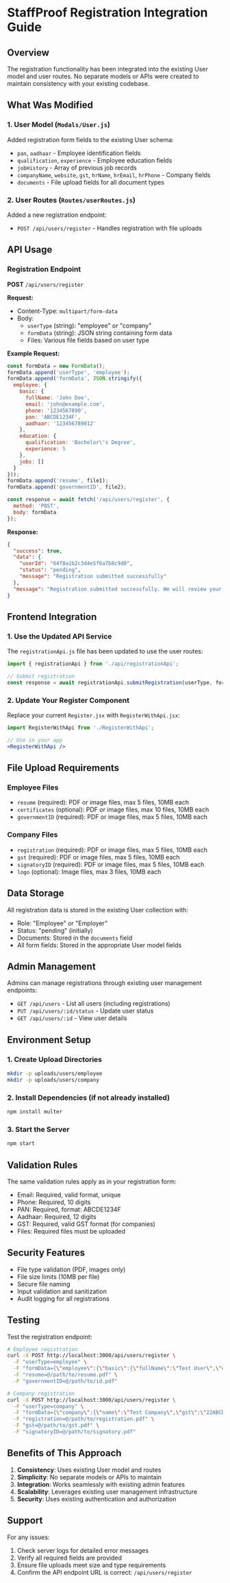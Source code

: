 # StaffProof Registration Integration Guide

## Overview

The registration functionality has been integrated into the existing User model and user routes. No separate models or APIs were created to maintain consistency with your existing codebase.

## What Was Modified

### 1. User Model (`Modals/User.js`)
Added registration form fields to the existing User schema:
- `pan`, `aadhaar` - Employee identification fields
- `qualification`, `experience` - Employee education fields
- `jobHistory` - Array of previous job records
- `companyName`, `website`, `gst`, `hrName`, `hrEmail`, `hrPhone` - Company fields
- `documents` - File upload fields for all document types

### 2. User Routes (`Routes/userRoutes.js`)
Added a new registration endpoint:
- `POST /api/users/register` - Handles registration with file uploads

## API Usage

### Registration Endpoint
**POST** `/api/users/register`

**Request:**
- Content-Type: `multipart/form-data`
- Body:
  - `userType` (string): "employee" or "company"
  - `formData` (string): JSON string containing form data
  - Files: Various file fields based on user type

**Example Request:**
```javascript
const formData = new FormData();
formData.append('userType', 'employee');
formData.append('formData', JSON.stringify({
  employee: {
    basic: {
      fullName: 'John Doe',
      email: 'john@example.com',
      phone: '1234567890',
      pan: 'ABCDE1234F',
      aadhaar: '123456789012'
    },
    education: {
      qualification: 'Bachelor\'s Degree',
      experience: 5
    },
    jobs: []
  }
}));
formData.append('resume', file1);
formData.append('governmentID', file2);

const response = await fetch('/api/users/register', {
  method: 'POST',
  body: formData
});
```

**Response:**
```json
{
  "success": true,
  "data": {
    "userId": "64f8a1b2c3d4e5f6a7b8c9d0",
    "status": "pending",
    "message": "Registration submitted successfully"
  },
  "message": "Registration submitted successfully. We will review your information and contact you soon."
}
```

## Frontend Integration

### 1. Use the Updated API Service
The `registrationApi.js` file has been updated to use the user routes:

```javascript
import { registrationApi } from './api/registrationApi';

// Submit registration
const response = await registrationApi.submitRegistration(userType, formData, files);
```

### 2. Update Your Register Component
Replace your current `Register.jsx` with `RegisterWithApi.jsx`:

```jsx
import RegisterWithApi from './RegisterWithApi';

// Use in your app
<RegisterWithApi />
```

## File Upload Requirements

### Employee Files
- `resume` (required): PDF or image files, max 5 files, 10MB each
- `certificates` (optional): PDF or image files, max 10 files, 10MB each
- `governmentID` (required): PDF or image files, max 5 files, 10MB each

### Company Files
- `registration` (required): PDF or image files, max 5 files, 10MB each
- `gst` (required): PDF or image files, max 5 files, 10MB each
- `signatoryID` (required): PDF or image files, max 5 files, 10MB each
- `logo` (optional): Image files, max 3 files, 10MB each

## Data Storage

All registration data is stored in the existing User collection with:
- Role: "Employee" or "Employer"
- Status: "pending" (initially)
- Documents: Stored in the `documents` field
- All form fields: Stored in the appropriate User model fields

## Admin Management

Admins can manage registrations through existing user management endpoints:
- `GET /api/users` - List all users (including registrations)
- `PUT /api/users/:id/status` - Update user status
- `GET /api/users/:id` - View user details

## Environment Setup

### 1. Create Upload Directories
```bash
mkdir -p uploads/users/employee
mkdir -p uploads/users/company
```

### 2. Install Dependencies (if not already installed)
```bash
npm install multer
```

### 3. Start the Server
```bash
npm start
```

## Validation Rules

The same validation rules apply as in your registration form:
- Email: Required, valid format, unique
- Phone: Required, 10 digits
- PAN: Required, format: ABCDE1234F
- Aadhaar: Required, 12 digits
- GST: Required, valid GST format (for companies)
- Files: Required files must be uploaded

## Security Features

- File type validation (PDF, images only)
- File size limits (10MB per file)
- Secure file naming
- Input validation and sanitization
- Audit logging for all registrations

## Testing

Test the registration endpoint:

```bash
# Employee registration
curl -X POST http://localhost:3000/api/users/register \
  -F "userType=employee" \
  -F "formData={\"employee\":{\"basic\":{\"fullName\":\"Test User\",\"email\":\"test@example.com\",\"phone\":\"1234567890\",\"pan\":\"ABCDE1234F\",\"aadhaar\":\"123456789012\"},\"education\":{\"qualification\":\"Bachelor's\",\"experience\":5},\"jobs\":[]}}" \
  -F "resume=@/path/to/resume.pdf" \
  -F "governmentID=@/path/to/id.pdf"

# Company registration
curl -X POST http://localhost:3000/api/users/register \
  -F "userType=company" \
  -F "formData={\"company\":{\"name\":\"Test Company\",\"gst\":\"22ABCDE1234F1Z5\",\"hrName\":\"HR Manager\",\"hrEmail\":\"hr@test.com\",\"hrPhone\":\"9876543210\"}}" \
  -F "registration=@/path/to/registration.pdf" \
  -F "gst=@/path/to/gst.pdf" \
  -F "signatoryID=@/path/to/signatory.pdf"
```

## Benefits of This Approach

1. **Consistency**: Uses existing User model and routes
2. **Simplicity**: No separate models or APIs to maintain
3. **Integration**: Works seamlessly with existing admin features
4. **Scalability**: Leverages existing user management infrastructure
5. **Security**: Uses existing authentication and authorization

## Support

For any issues:
1. Check server logs for detailed error messages
2. Verify all required fields are provided
3. Ensure file uploads meet size and type requirements
4. Confirm the API endpoint URL is correct: `/api/users/register` 